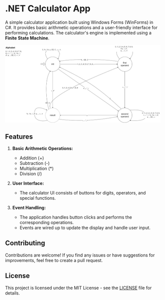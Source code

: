 # .NET Calculator App

A simple calculator application built using Windows Forms (WinForms) in C#. It provides basic arithmetic operations and a user-friendly interface for performing calculations. The calculator's engine is implemented using a **Finite State Machine**.

![alt text](fsm.jpg)

## Features

1. **Basic Arithmetic Operations:**
   - Addition (+)
   - Subtraction (-)
   - Multiplication (*)
   - Division (/)

2. **User Interface:**
   - The calculator UI consists of buttons for digits, operators, and special functions.
   
3. **Event Handling:**
   - The application handles button clicks and performs the corresponding operations.
   - Events are wired up to update the display and handle user input.

## Contributing

Contributions are welcome! If you find any issues or have suggestions for improvements, feel free to create a pull request.

## License

This project is licensed under the MIT License - see the [LICENSE](LICENSE) file for details.
